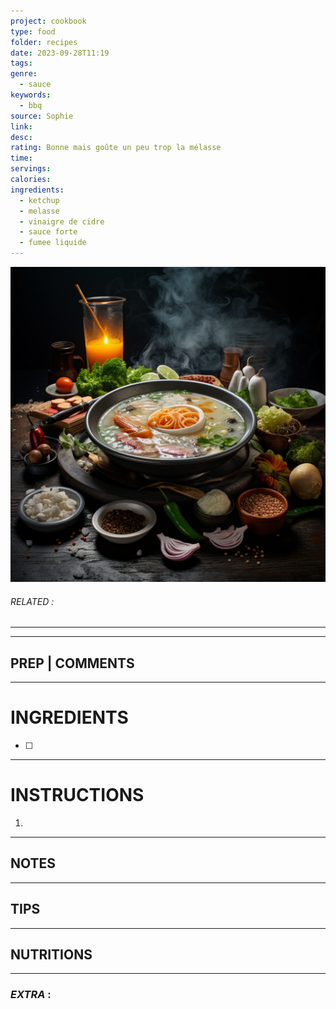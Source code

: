 ```yaml
---
project: cookbook
type: food
folder: recipes
date: 2023-09-28T11:19
tags: 
genre:
  - sauce
keywords:
  - bbq
source: Sophie
link: 
desc: 
rating: Bonne mais goûte un peu trop la mélasse
time: 
servings: 
calories: 
ingredients:
  - ketchup
  - melasse
  - vinaigre de cidre
  - sauce forte
  - fumee liquide
---
```


![IMAGE](_default.png)

###### *RELATED* : 
---


---
## PREP | COMMENTS



---
# INGREDIENTS

- [ ] 

---
# INSTRUCTIONS

1. 

---
## NOTES



---
## TIPS



---
## NUTRITIONS



---
### *EXTRA* :



